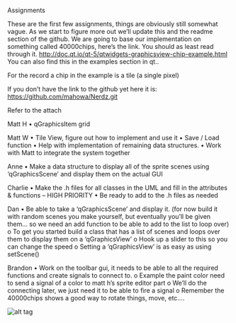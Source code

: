 Assignments 

These are the first few assignments, things are obviously still somewhat vague. As we start to figure more out we’ll update this and the readme section of the github. We are going to base our implementation on something called 40000chips, here’s the link. You should as least read through it. http://doc.qt.io/qt-5/qtwidgets-graphicsview-chip-example.html
You can also find this in the examples section in qt..

For the record a chip in the example is a tile (a single pixel)

If you don’t have the link to the github yet here it is:
https://github.com/mahowa/Nerdz.git

Refer to the attach

Matt H
•	qGraphicsItem grid

Matt W
•	Tile View, figure out how to implement and use it
•	Save / Load function
•	Help with implementation of remaining data structures.
•	Work with Matt to integrate the system together

Anne
•	Make a data structure to display all of the sprite scenes using ‘qGraphicsScene’ and display them on the actual GUI

Charlie
•	Make the .h files for all classes in the UML and fill in the attributes & functions – HIGH PRIORITY
•	Be ready to add to the .h files as needed 

Dan
•	Be able to take a ‘qGraphicsScene’ and display it. (for now build it with random scenes you make yourself, but eventually you’ll be given them… so we need an  add function to be able to add to the list to loop over)
o	To get you started build a class that has a list of scenes and loops over them to display them on a ‘qGraphicsView’
o	Hook up a slider to this so you can change the speed
o	Setting a ‘qGraphicsView’ is as easy as using setScene()

Brandon
•	Work on the toolbar gui, it needs to be able to all the required functions and create signals to connect to.
o	Example the paint color need to send a signal of a color to matt h’s sprite editor part
o	We’ll do the connecting later, we just need it to be able to fire a signal
o	Remember the 40000chips shows a good way to rotate things, move, etc….


![alt tag](https://cloud.githubusercontent.com/assets/10621646/10986702/9c5a3c96-83e9-11e5-88e4-2b83f47a0ff7.png)





